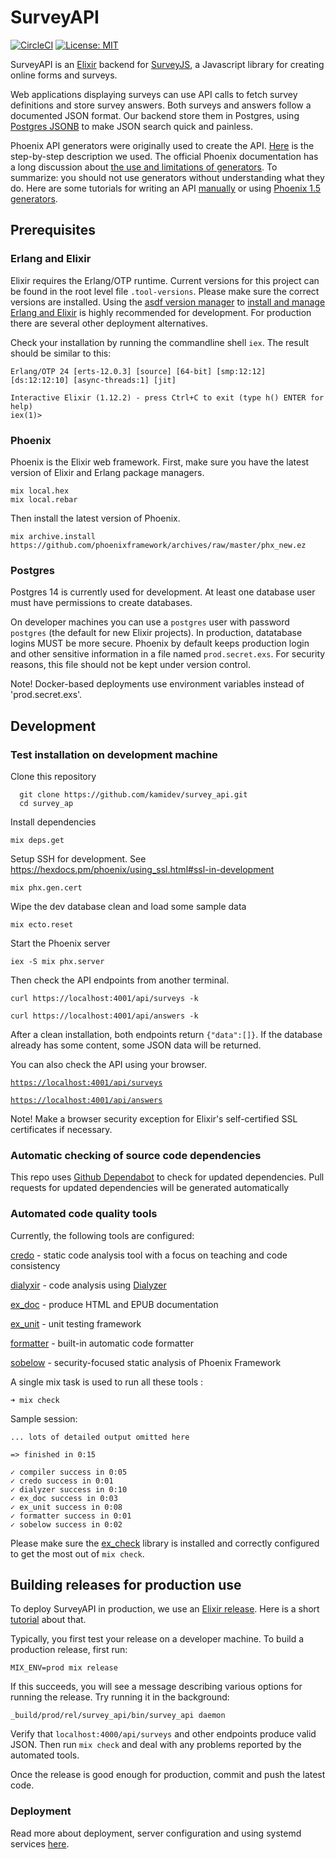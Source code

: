 # SurveyAPI

[![CircleCI](https://circleci.com/gh/username/ci-ember-demo.svg?style=svg)](https://circleci.com/gh/kamidev/survey_api) [![License: MIT](https://img.shields.io/badge/License-MIT-yellow.svg)](https://opensource.org/licenses/MIT)

SurveyAPI is an [Elixir](https://elixir-lang.org/) backend for [SurveyJS](https://surveyjs.io/Overview/Library/), a Javascript library for creating online forms and surveys.

Web applications displaying surveys can use API calls to fetch survey definitions and store survey answers. Both surveys and answers follow a documented JSON format. Our backend store them in Postgres, using [Postgres JSONB](http://www.silota.com/docs/recipes/sql-postgres-json-data-types.html) to make JSON search quick and painless. 

Phoenix API generators were originally used to create the API. [Here](https://becoming-functional.com/building-a-rest-api-with-phoenix-1-3-part-1-9f8754aeaa87) is the step-by-step description we used. The official Phoenix documentation has a long discussion about [the use and limitations of generators](https://hexdocs.pm/phoenix/contexts.html). To summarize: you should not use generators without understanding what they do. Here are some tutorials for writing an API [manually](https://elixircasts.io/json-api-with-phoenix-1.4) or using [Phoenix 1.5 generators](https://www.poeticoding.com/another-guide-to-build-a-json-api-with-phoenix-1-5/).

## Prerequisites

### Erlang and Elixir

Elixir requires the Erlang/OTP runtime. Current versions for this project can be found in the root level file `.tool-versions`. Please make sure the correct versions are installed. Using the [asdf version manager](https://github.com/asdf-vm/asdf) to [install and manage Erlang and Elixir](https://www.mitchellhanberg.com/post/2017/10/05/installing-erlang-and-elixir-using-asdf/) is highly recommended for development. For production there are several other deployment alternatives.

Check your installation by running the commandline shell `iex`. The result should be similar to this:

```> survey_api git:(master) iex
Erlang/OTP 24 [erts-12.0.3] [source] [64-bit] [smp:12:12] [ds:12:12:10] [async-threads:1] [jit]

Interactive Elixir (1.12.2) - press Ctrl+C to exit (type h() ENTER for help)
iex(1)>
```

### Phoenix

Phoenix is the Elixir web framework. First, make sure you have the latest version of Elixir and Erlang package managers.

```shell
mix local.hex
mix local.rebar
```

Then install the latest version of Phoenix.

```shell
mix archive.install https://github.com/phoenixframework/archives/raw/master/phx_new.ez
```

### Postgres

Postgres 14 is currently used for development. At least one database user must have permissions to create databases.

On developer machines you can use a `postgres` user with password `postgres` (the default for new Elixir projects). In production, datatabase logins MUST be more secure. Phoenix by default keeps production login and other sensitive information in a file named `prod.secret.exs`. For security reasons, this file should not be kept under version control.

Note! Docker-based deployments use environment variables instead of 'prod.secret.exs'.

## Development

### Test installation on development machine

Clone this repository

```shell
  git clone https://github.com/kamidev/survey_api.git
  cd survey_ap
```

Install dependencies

```shell
mix deps.get
```

Setup SSH for development. See https://hexdocs.pm/phoenix/using_ssl.html#ssl-in-development

```shell
mix phx.gen.cert
```

Wipe the dev database clean and load some sample data

```shell
mix ecto.reset
```

Start the Phoenix server

```shell
iex -S mix phx.server
```

Then check the API endpoints from another terminal.

```shell
curl https://localhost:4001/api/surveys -k
```

```shell
curl https://localhost:4001/api/answers -k
```

After a clean installation, both endpoints return `{"data":[]}`. If the database already has some content, some JSON data will be returned.

You can also check the API using your browser.

[`https://localhost:4001/api/surveys`](https://localhost:4001/api/surveys)

[`https://localhost:4001/api/answers`](https://localhost:4001/api/answers)

Note! Make a browser security exception for Elixir's self-certified SSL certificates if necessary.

### Automatic checking of source code dependencies

This repo uses [Github Dependabot](https://docs.github.com/en/code-security/supply-chain-security/about-dependabot-version-updates) to check for updated dependencies.
Pull requests for updated dependencies will be generated automatically

### Automated code quality tools

Currently, the following tools are configured:

[credo](https://github.com/rrrene/credo) - static code analysis tool with a focus on teaching and code consistency

[dialyxir](https://github.com/jeremyjh/dialyxir) - code analysis using [Dialyzer](http://erlang.org/doc/man/dialyzer.html)

[ex_doc](https://github.com/elixir-lang/ex_doc) - produce HTML and EPUB documentation

[ex_unit](https://hexdocs.pm/ex_unit/master/ExUnit.html) - unit testing framework

[formatter](https://hexdocs.pm/mix/1.9.2/Mix.Tasks.Format.html#content) - built-in automatic code formatter

[sobelow](https://github.com/nccgroup/sobelow) - security-focused static analysis of Phoenix Framework

A single mix task is used to run all these tools :

```shell
➜ mix check
```

Sample session:

```shell
... lots of detailed output omitted here

=> finished in 0:15

✓ compiler success in 0:05
✓ credo success in 0:01
✓ dialyzer success in 0:10
✓ ex_doc success in 0:03
✓ ex_unit success in 0:08
✓ formatter success in 0:01
✓ sobelow success in 0:02
```

Please make sure the [ex_check](https://github.com/karolsluszniak/ex_check) library is installed and correctly configured to get the most out of `mix check`.

## Building releases for production use

To deploy SurveyAPI in production, we use an [Elixir release](https://hexdocs.pm/mix/Mix.Tasks.Release.html). Here is a short [tutorial](https://henriktudborg.dk/articles/2019/03/10/elixir-1.9.1-releases) about that.

Typically, you first test your release on a developer machine. To build a production release, first run:

`MIX_ENV=prod mix release`

If this succeeds, you will see a message describing various options for running the release. Try running it in the background:

`_build/prod/rel/survey_api/bin/survey_api daemon`

Verify that `localhost:4000/api/surveys` and other endpoints produce valid JSON. Then run `mix check` and deal with any problems reported by the automated tools.

Once the release is good enough for production, commit and push the latest code.

### Deployment

Read more about deployment, server configuration and using systemd services [here](docs/deploy_releases.md).
